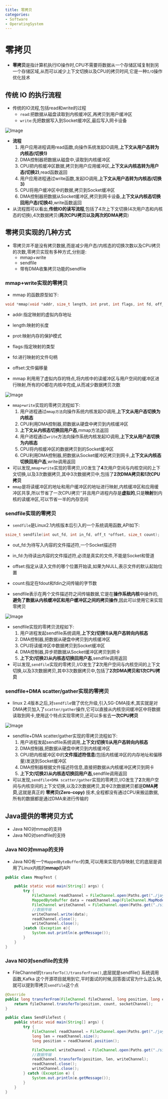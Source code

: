 ```yaml
---
title: 零拷贝
categories:
- Software
- OperatingSystem
---
```

# 零拷贝

- **零拷贝**是指计算机执行IO操作时,CPU不需要将数据从一个存储区域复制到另一个存储区域,从而可以减少上下文切换以及CPU的拷贝时间,它是一种`I/O`操作优化技术

## 传统 IO 的执行流程

- 传统的IO流程,包括read和write的过程
    - `read`:把数据从磁盘读取到内核缓冲区,再拷贝到用户缓冲区
    - `write`:先把数据写入到Socket缓冲区,最后写入网卡设备

![Image](https://raw.githubusercontent.com/LuShan123888/Files/main/Pictures/640-20220303001431859-20220303001533416.png)

- **流程**
    1. 用户应用进程调用read函数,向操作系统发起IO调用,**上下文从用户态转为内核态(切换1)**
    2. DMA控制器把数据从磁盘中,读取到内核缓冲区
    3. CPU把内核缓冲区数据,拷贝到用户应用缓冲区,**上下文从内核态转为用户态(切换2)**,read函数返回
    4. 用户应用进程通过write函数,发起IO调用,**上下文从用户态转为内核态(切换3)**
    5. CPU将用户缓冲区中的数据,拷贝到Socket缓冲区
    6. DMA控制器把数据从Socket缓冲区,拷贝到网卡设备,**上下文从内核态切换回用户态(切换4)**,write函数返回
- 从流程图可以看出,**传统IO的读写流程**,包括了4次上下文切换(4次用户态和内核态的切换),4次数据拷贝(**两次CPU拷贝以及两次的DMA拷贝**)

## 零拷贝实现的几种方式

- 零拷贝并不是没有拷贝数据,而是减少用户态/内核态的切换次数以及CPU拷贝的次数,零拷贝实现有多种方式,分别是:
    - mmap+write
    - sendfile
    - 带有DMA收集拷贝功能的sendfile

### mmap+write实现的零拷贝

- mmap 的函数原型如下:

```c
void *mmap(void *addr, size_t length, int prot, int flags, int fd, off_t offset);
```

- addr:指定映射的虚拟内存地址
- length:映射的长度
- prot:映射内存的保护模式
- flags:指定映射的类型
- fd:进行映射的文件句柄
- offset:文件偏移量

- mmap 利用用了虚拟内存的特点,将内核中的读缓冲区与用户空间的缓冲区进行映射,所有的IO都在内核中完成,从而减少数据拷贝次数

![Image](https://raw.githubusercontent.com/LuShan123888/Files/main/Pictures/640-20220303135451201.png)

- `mmap+write`实现的零拷贝流程如下:
    1. 用户进程通过`mmap方法`向操作系统内核发起IO调用,**上下文从用户态切换为内核态**
    2. CPU利用DMA控制器,把数据从硬盘中拷贝到内核缓冲区
    3. **上下文从内核态切换回用户态**,mmap方法返回
    4. 用户进程通过`write`方法向操作系统内核发起IO调用,**上下文从用户态切换为内核态**
    5. CPU将内核缓冲区的数据拷贝到的Socket缓冲区
    6. CPU利用DMA控制器,把数据从Socket缓冲区拷贝到网卡,**上下文从内核态切换回用户态**,write调用返回
- 可以发现,`mmap+write`实现的零拷贝,I/O发生了**4**次用户空间与内核空间的上下文切换,以及3次数据拷贝,其中3次数据拷贝中,包括了**2次DMA拷贝和1次CPU拷贝**
- `mmap`是将读缓冲区的地址和用户缓冲区的地址进行映射,内核缓冲区和应用缓冲区共享,所以节省了一次CPU拷贝‘’并且用户进程内存是**虚拟的**,只是**映射**到内核的读缓冲区,可以节省一半的内存空间

### sendfile实现的零拷贝

- `sendfile`是Linux2.1内核版本后引入的一个系统调用函数,API如下:

```c
ssize_t sendfile(int out_fd, int in_fd, off_t *offset, size_t count);
```

- out_fd:为待写入内容的文件描述符,一个Socket描述符
- in_fd:为待读出内容的文件描述符,必须是真实的文件,不能是Socket和管道
- offset:指定从读入文件的哪个位置开始读,如果为NULL,表示文件的默认起始位置
- count:指定在fdout和fdin之间传输的字节数

- sendfile表示在两个文件描述符之间传输数据,它是在**操作系统内核**中操作的,**避免了数据从内核缓冲区和用户缓冲区之间的拷贝操作**,因此可以使用它来实现零拷贝

![Image](https://raw.githubusercontent.com/LuShan123888/Files/main/Pictures/640-20220303135447432.png)

- sendfile实现的零拷贝流程如下:
    1. 用户进程发起sendfile系统调用,**上下文(切换1)从用户态转向内核态**
    2. DMA控制器,把数据从硬盘中拷贝到内核缓冲区
    3. CPU将读缓冲区中数据拷贝到Socket缓冲区
    4. DMA控制器,异步把数据从Socket缓冲区拷贝到网卡
    5. **上下文(切换2)从内核态切换回用户态**,sendfile调用返回
- 可以发现,`sendfile`实现的零拷贝,I/O发生了**2**次用户空间与内核空间的上下文切换,以及3次数据拷贝,其中3次数据拷贝中,包括了**2次DMA拷贝和1次CPU拷贝**

### sendfile+DMA scatter/gather实现的零拷贝

- linux 2.4版本之后,对`sendfile`做了优化升级,引入SG-DMA技术,其实就是对DMA拷贝加入了`scatter/gather`操作,它可以直接从内核空间缓冲区中将数据读取到网卡,使用这个特点实现零拷贝,还可以多省去**一次CPU拷贝**

![Image](https://raw.githubusercontent.com/LuShan123888/Files/main/Pictures/640-20220303152942016.png)

- sendfile+DMA scatter/gather实现的零拷贝流程如下:
    1. 用户进程发起sendfile系统调用,**上下文(切换1)从用户态转向内核态**
    1. DMA控制器,把数据从硬盘中拷贝到内核缓冲区
    1. CPU把内核缓冲区中的**文件描述符信息**(包括内核缓冲区的内存地址和偏移量)发送到Socket缓冲区
    1. DMA控制器根据文件描述符信息,直接把数据从内核缓冲区拷贝到网卡
    1. **上下文(切换2)从内核态切换回用户态**,sendfile调用返回
- 可以发现,`sendfile+DMA scatter/gather`实现的零拷贝,I/O发生了**2**次用户空间与内核空间的上下文切换,以及2次数据拷贝,其中2次数据拷贝都是**DMA拷贝**,这就是真正的 **零拷贝(Zero-copy)** 技术,全程都没有通过CPU来搬运数据,所有的数据都是通过DMA来进行传输的

## Java提供的零拷贝方式

- Java NIO对mmap的支持
- Java NIO对sendfile的支持

### Java NIO对mmap的支持

- Java NIO有一个`MappedByteBuffer`的类,可以用来实现内存映射,它的底层是调用了Linux内核的**mmap**的API

```java
public class MmapTest {

    public static void main(String[] args) {
        try {
            FileChannel readChannel = FileChannel.open(Paths.get("./jay.txt"), StandardOpenOption.READ);
            MappedByteBuffer data = readChannel.map(FileChannel.MapMode.READ_ONLY, 0, 1024 * 1024 * 40);
            FileChannel writeChannel = FileChannel.open(Paths.get("./siting.txt"), StandardOpenOption.WRITE, StandardOpenOption.CREATE);
            //数据传输
            writeChannel.write(data);
            readChannel.close();
            writeChannel.close();
        }catch (Exception e){
            System.out.println(e.getMessage());
        }
    }
}
```

### Java NIO对sendfile的支持

- FileChannel的`transferTo()/transferFrom()`,底层就是sendfile() 系统调用函数,Kafka 这个开源项目就用到它,平时面试的时候,回答面试官为什么这么快,就可以提到零拷贝`sendfile`这个点

```java
@Override
public long transferFrom(FileChannel fileChannel, long position, long count) throws IOException {
    return fileChannel.transferTo(position, count, socketChannel);
}
```

```java
public class SendFileTest {
    public static void main(String[] args) {
        try {
            FileChannel readChannel = FileChannel.open(Paths.get("./jay.txt"), StandardOpenOption.READ);
            long len = readChannel.size();
            long position = readChannel.position();

            FileChannel writeChannel = FileChannel.open(Paths.get("./siting.txt"), StandardOpenOption.WRITE, StandardOpenOption.CREATE);
            //数据传输
            readChannel.transferTo(position, len, writeChannel);
            readChannel.close();
            writeChannel.close();
        } catch (Exception e) {
            System.out.println(e.getMessage());
        }
    }
}
```